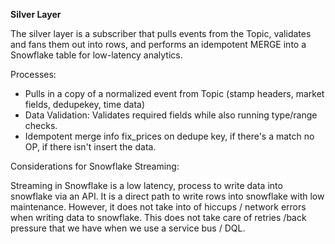 **Silver Layer**

The silver layer is a subscriber that pulls events from the Topic, validates and fans them out into rows, and performs an idempotent MERGE into a Snowflake table for low-latency analytics.

Processes:

- Pulls in a copy of a normalized event from Topic (stamp headers, market fields, dedupekey, time data)
- Data Validation: Validates required fields while also running type/range checks.
- Idempotent merge info fix_prices on dedupe key, if there's a match no OP, if there isn't insert the data.

Considerations for Snowflake Streaming:

Streaming in Snowflake is a low latency, process to write data into snowflake via an API. It is a direct path to write rows
into snowflake with low maintenance. However, it does not take into of hiccups / network errors when writing data to snowflake. This does not take care of retries
/back pressure that we have when we use a service bus / DQL.